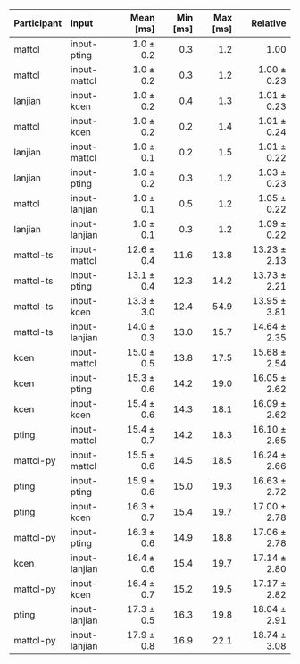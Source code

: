 | Participant | Input | Mean [ms] | Min [ms] | Max [ms] | Relative |
|:---|:---|---:|---:|---:|---:|
| mattcl | input-pting | 1.0 ± 0.2 | 0.3 | 1.2 | 1.00 |
| mattcl | input-mattcl | 1.0 ± 0.2 | 0.3 | 1.2 | 1.00 ± 0.23 |
| lanjian | input-kcen | 1.0 ± 0.2 | 0.4 | 1.3 | 1.01 ± 0.23 |
| mattcl | input-kcen | 1.0 ± 0.2 | 0.2 | 1.4 | 1.01 ± 0.24 |
| lanjian | input-mattcl | 1.0 ± 0.1 | 0.2 | 1.5 | 1.01 ± 0.22 |
| lanjian | input-pting | 1.0 ± 0.2 | 0.3 | 1.2 | 1.03 ± 0.23 |
| mattcl | input-lanjian | 1.0 ± 0.1 | 0.5 | 1.2 | 1.05 ± 0.22 |
| lanjian | input-lanjian | 1.0 ± 0.1 | 0.3 | 1.2 | 1.09 ± 0.22 |
| mattcl-ts | input-mattcl | 12.6 ± 0.4 | 11.6 | 13.8 | 13.23 ± 2.13 |
| mattcl-ts | input-pting | 13.1 ± 0.4 | 12.3 | 14.2 | 13.73 ± 2.21 |
| mattcl-ts | input-kcen | 13.3 ± 3.0 | 12.4 | 54.9 | 13.95 ± 3.81 |
| mattcl-ts | input-lanjian | 14.0 ± 0.3 | 13.0 | 15.7 | 14.64 ± 2.35 |
| kcen | input-mattcl | 15.0 ± 0.5 | 13.8 | 17.5 | 15.68 ± 2.54 |
| kcen | input-pting | 15.3 ± 0.6 | 14.2 | 19.0 | 16.05 ± 2.62 |
| kcen | input-kcen | 15.4 ± 0.6 | 14.3 | 18.1 | 16.09 ± 2.62 |
| pting | input-mattcl | 15.4 ± 0.7 | 14.2 | 18.3 | 16.10 ± 2.65 |
| mattcl-py | input-mattcl | 15.5 ± 0.6 | 14.5 | 18.5 | 16.24 ± 2.66 |
| pting | input-pting | 15.9 ± 0.6 | 15.0 | 19.3 | 16.63 ± 2.72 |
| pting | input-kcen | 16.3 ± 0.7 | 15.4 | 19.7 | 17.00 ± 2.78 |
| mattcl-py | input-pting | 16.3 ± 0.6 | 14.9 | 18.8 | 17.06 ± 2.78 |
| kcen | input-lanjian | 16.4 ± 0.6 | 15.4 | 19.7 | 17.14 ± 2.80 |
| mattcl-py | input-kcen | 16.4 ± 0.7 | 15.2 | 19.5 | 17.17 ± 2.82 |
| pting | input-lanjian | 17.3 ± 0.5 | 16.3 | 19.8 | 18.04 ± 2.91 |
| mattcl-py | input-lanjian | 17.9 ± 0.8 | 16.9 | 22.1 | 18.74 ± 3.08 |
